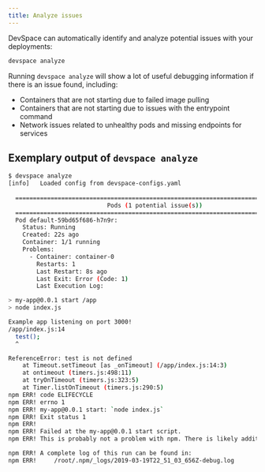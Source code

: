 ```yaml
---
title: Analyze issues
---
```


DevSpace can automatically identify and analyze potential issues with your deployments:
```bash
devspace analyze
```
Running `devspace analyze` will show a lot of useful debugging information if there is an issue found, including:
- Containers that are not starting due to failed image pulling
- Containers that are not starting due to issues with the entrypoint command
- Network issues related to unhealthy pods and missing endpoints for services

## Exemplary output of `devspace analyze`
```bash
$ devspace analyze
[info]   Loaded config from devspace-configs.yaml
                                           
  ================================================================================
                            Pods (1 potential issue(s))                           
  ================================================================================
  Pod default-59bd65f686-h7n9r:  
    Status: Running  
    Created: 22s ago  
    Container: 1/1 running  
    Problems:   
      - Container: container-0  
        Restarts: 1  
        Last Restart: 8s ago  
        Last Exit: Error (Code: 1)  
        Last Execution Log: 

> my-app@0.0.1 start /app
> node index.js

Example app listening on port 3000!
/app/index.js:14
  test();
  ^

ReferenceError: test is not defined
    at Timeout.setTimeout [as _onTimeout] (/app/index.js:14:3)
    at ontimeout (timers.js:498:11)
    at tryOnTimeout (timers.js:323:5)
    at Timer.listOnTimeout (timers.js:290:5)
npm ERR! code ELIFECYCLE
npm ERR! errno 1
npm ERR! my-app@0.0.1 start: `node index.js`
npm ERR! Exit status 1
npm ERR! 
npm ERR! Failed at the my-app@0.0.1 start script.
npm ERR! This is probably not a problem with npm. There is likely additional logging output above.

npm ERR! A complete log of this run can be found in:
npm ERR!     /root/.npm/_logs/2019-03-19T22_51_03_656Z-debug.log
```
